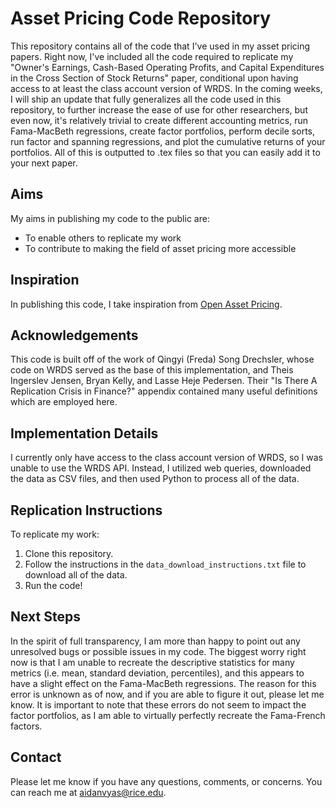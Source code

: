 # Asset Pricing Code Repository

This repository contains all of the code that I've used in my asset pricing papers.  Right now, I've included all the code required to replicate my "Owner's Earnings, Cash-Based Operating Profits, and Capital Expenditures in the Cross Section of Stock Returns" paper, conditional upon having access to at least the class account version of WRDS.  In the coming weeks, I will ship an update that fully generalizes all the code used in this repository, to further increase the ease of use for other researchers, but even now, it's relatively trivial to create different accounting metrics, run Fama-MacBeth regressions, create factor portfolios, perform decile sorts, run factor and spanning regressions, and plot the cumulative returns of your portfolios.  All of this is outputted to .tex files so that you can easily add it to your next paper.

## Aims

My aims in publishing my code to the public are:
- To enable others to replicate my work
- To contribute to making the field of asset pricing more accessible

## Inspiration

In publishing this code, I take inspiration from [Open Asset Pricing](https://www.openassetpricing.com/).

## Acknowledgements

This code is built off of the work of Qingyi (Freda) Song Drechsler, whose code on WRDS served as the base of this implementation, and Theis Ingerslev Jensen, Bryan Kelly, and Lasse Heje Pedersen. Their "Is There A Replication Crisis in Finance?" appendix contained many useful definitions which are employed here.

## Implementation Details

I currently only have access to the class account version of WRDS, so I was unable to use the WRDS API. Instead, I utilized web queries, downloaded the data as CSV files, and then used Python to process all of the data.

## Replication Instructions

To replicate my work:
1. Clone this repository.
2. Follow the instructions in the `data_download_instructions.txt` file to download all of the data.
3. Run the code!

## Next Steps

In the spirit of full transparency, I am more than happy to point out any unresolved bugs or possible issues in my code.  The biggest worry right now is that I am unable to recreate the descriptive statistics for many metrics (i.e. mean, standard deviation, percentiles), and this appears to have a slight effect on the Fama-MacBeth regressions.  The reason for this error is unknown as of now, and if you are able to figure it out, please let me know.  It is important to note that these errors do not seem to impact the factor portfolios, as I am able to virtually perfectly recreate the Fama-French factors.

## Contact

Please let me know if you have any questions, comments, or concerns. You can reach me at [aidanvyas@rice.edu](mailto:aidanvyas@rice.edu).
